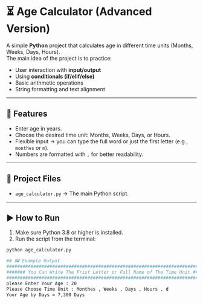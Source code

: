 # ⏳ Age Calculator (Advanced Version)

A simple **Python** project that calculates age in different time units (Months, Weeks, Days, Hours).  
The main idea of the project is to practice:
- User interaction with **input/output**
- Using **conditionals (if/elif/else)**
- Basic arithmetic operations
- String formatting and text alignment

---

## 🚀 Features
- Enter age in years.
- Choose the desired time unit: Months, Weeks, Days, or Hours.
- Flexible input → you can type the full word or just the first letter (e.g., `monthes` or `m`).
- Numbers are formatted with `,` for better readability.

---

## 📂 Project Files
- `age_calculator.py` → The main Python script.

---

## ▶️ How to Run
1. Make sure Python 3.8 or higher is installed.  
2. Run the script from the terminal:  

```bash
python age_calculator.py

## 🖼️ Example Output
################################################################################
####### You Can Write The Frist Letter or Full Name of The Time Unit ###########
################################################################################
please Enter Your Age : 20
Please Choose Time Unit : Monthes , Weeks , Days , Hours . d
Your Age by Days = 7,300 Days


